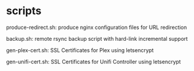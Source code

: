 # scripts

produce-redirect.sh: produce nginx configuration files for URL redirection

backup.sh: remote rsync backup script with hard-link incremental support

gen-plex-cert.sh: SSL Certificates for Plex using letsencrypt

gen-unifi-cert.sh: SSL Certificates for Unifi Controller using letsencrypt

